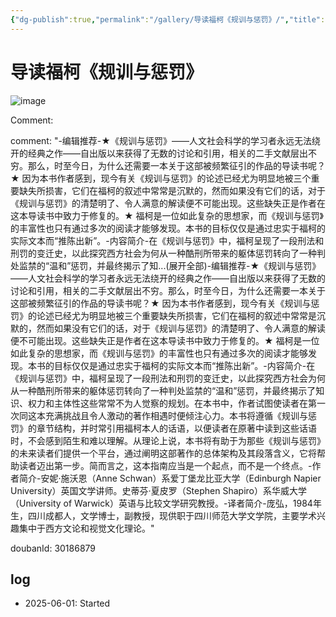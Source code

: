 ```yaml
---
{"dg-publish":true,"permalink":"/gallery/导读福柯《规训与惩罚》/","title":"导读福柯《规训与惩罚》","created":"2025-06-04T12:26:39.903+08:00"}
---
```



# 导读福柯《规训与惩罚》

![image](https://hiraeth-picbed.oss-cn-beijing.aliyuncs.com/s35120012.webp)

Comment: 

comment: "-编辑推荐-★《规训与惩罚》——人文社会科学的学习者永远无法绕开的经典之作——自出版以来获得了无数的讨论和引用，相关的二手文献层出不穷。那么，时至今日，为什么还需要一本关于这部被频繁征引的作品的导读书呢？★ 因为本书作者感到，现今有关《规训与惩罚》的论述已经尤为明显地被三个重要缺失所损害，它们在福柯的叙述中常常是沉默的，然而如果没有它们的话，对于《规训与惩罚》的清楚明了、令人满意的解读便不可能出现。这些缺失正是作者在这本导读书中致力于修复的。★ 福柯是一位如此复杂的思想家，而《规训与惩罚》的丰富性也只有通过多次的阅读才能够发现。本书的目标仅仅是通过忠实于福柯的实际文本而“推陈出新”。-内容简介-在《规训与惩罚》中，福柯呈现了一段刑法和刑罚的变迁史，以此探究西方社会为何从一种酷刑所带来的躯体惩罚转向了一种判处监禁的“温和”惩罚，并最终揭示了知...(展开全部)-编辑推荐-★《规训与惩罚》——人文社会科学的学习者永远无法绕开的经典之作——自出版以来获得了无数的讨论和引用，相关的二手文献层出不穷。那么，时至今日，为什么还需要一本关于这部被频繁征引的作品的导读书呢？★ 因为本书作者感到，现今有关《规训与惩罚》的论述已经尤为明显地被三个重要缺失所损害，它们在福柯的叙述中常常是沉默的，然而如果没有它们的话，对于《规训与惩罚》的清楚明了、令人满意的解读便不可能出现。这些缺失正是作者在这本导读书中致力于修复的。★ 福柯是一位如此复杂的思想家，而《规训与惩罚》的丰富性也只有通过多次的阅读才能够发现。本书的目标仅仅是通过忠实于福柯的实际文本而“推陈出新”。-内容简介-在《规训与惩罚》中，福柯呈现了一段刑法和刑罚的变迁史，以此探究西方社会为何从一种酷刑所带来的躯体惩罚转向了一种判处监禁的“温和”惩罚，并最终揭示了知识、权力和主体性这些常常不为人觉察的规划。在本书中，作者试图使读者在第一次同这本充满挑战且令人激动的著作相遇时便倾注心力。本书将遵循《规训与惩罚》的章节结构，并时常引用福柯本人的话语，以便读者在原著中读到这些话语时，不会感到陌生和难以理解。从理论上说，本书将有助于为那些《规训与惩罚》的未来读者们提供一个平台，通过阐明这部著作的总体架构及其段落含义，它将帮助读者迈出第一步。简而言之，这本指南应当是一个起点，而不是一个终点。-作者简介-安妮·施沃恩（Anne Schwan）系爱丁堡龙比亚大学（Edinburgh Napier University）英国文学讲师。史蒂芬·夏皮罗（Stephen Shapiro）系华威大学（University of Warwick）英语与比较文学研究教授。-译者简介-庞弘，1984年生，四川成都人，文学博士，副教授，现供职于四川师范大学文学院，主要学术兴趣集中于西方文论和视觉文化理论。"


doubanId: 30186879

## log

- 2025-06-01: Started

